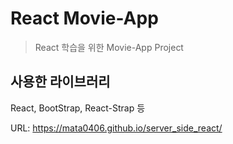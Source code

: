 # React Movie-App
> React 학습을 위한 Movie-App Project

## 사용한 라이브러리
React, BootStrap, React-Strap 등

URL: https://mata0406.github.io/server_side_react/
